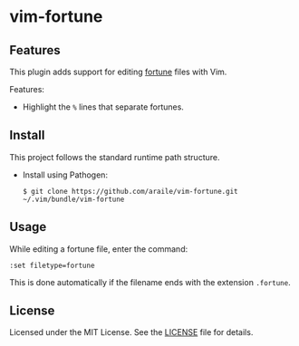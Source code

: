 vim-fortune
===========

## Features

This plugin adds support for editing [fortune][fortune] files with Vim.

Features:

  - Highlight the `%` lines that separate fortunes.

## Install

This project follows the standard runtime path structure.

  - Install using Pathogen:

        $ git clone https://github.com/araile/vim-fortune.git ~/.vim/bundle/vim-fortune

## Usage

While editing a fortune file, enter the command:

    :set filetype=fortune

This is done automatically if the filename ends with the extension `.fortune`.

## License

Licensed under the MIT License. See the [LICENSE](LICENSE) file for details.


[fortune]: https://en.wikipedia.org/wiki/Fortune_%28Unix%29
